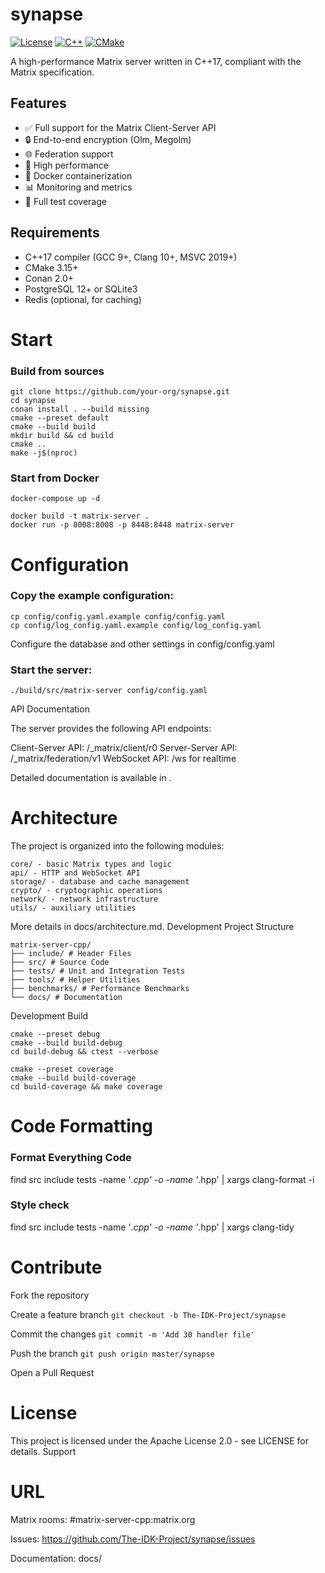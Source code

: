 # synapse

[![License](https://img.shields.io/badge/License-Apache%202.0-blue.svg)](LICENSE)
[![C++](https://img.shields.io/badge/C%2B%2B-17-blue.svg)](https://en.cppreference.com/w/cpp/17)
[![CMake](https://img.shields.io/badge/CMake-3.15%2B-green.svg)](https://cmake.org)

A high-performance Matrix server written in C++17, compliant with the Matrix specification.

## Features

- ✅ Full support for the Matrix Client-Server API
- 🔒 End-to-end encryption (Olm, Megolm)
- 🌐 Federation support
- 🚀 High performance
- 🐳 Docker containerization
- 📊 Monitoring and metrics
- 🧪 Full test coverage

## Requirements

- C++17 compiler (GCC 9+, Clang 10+, MSVC 2019+)
- CMake 3.15+
- Conan 2.0+
- PostgreSQL 12+ or SQLite3
- Redis (optional, for caching)

# Start

### Build from sources

```
git clone https://github.com/your-org/synapse.git
cd synapse
conan install . --build missing
cmake --preset default
cmake --build build
mkdir build && cd build
cmake ..
make -j$(nproc)
```
### Start from Docker

```
docker-compose up -d

docker build -t matrix-server .
docker run -p 8008:8008 -p 8448:8448 matrix-server
```

# Configuration

### Copy the example configuration:
````
cp config/config.yaml.example config/config.yaml
cp config/log_config.yaml.example config/log_config.yaml
````
Configure the database and other settings in config/config.yaml

### Start the server:
````
./build/src/matrix-server config/config.yaml
````
API Documentation

The server provides the following API endpoints:

Client-Server API: /_matrix/client/r0
Server-Server API: /_matrix/federation/v1
WebSocket API: /ws for realtime

Detailed documentation is available in .
# Architecture

The project is organized into the following modules:
```
core/ - basic Matrix types and logic
api/ - HTTP and WebSocket API
storage/ - database and cache management
crypto/ - cryptographic operations
network/ - network infrastructure
utils/ - auxiliary utilities
```
More details in docs/architecture.md.
Development
Project Structure

```
matrix-server-cpp/
├── include/ # Header Files
├── src/ # Source Code
├── tests/ # Unit and Integration Tests
├── tools/ # Helper Utilities
├── benchmarks/ # Performance Benchmarks
└── docs/ # Documentation
```
Development Build
```
cmake --preset debug
cmake --build build-debug
cd build-debug && ctest --verbose
```

```
cmake --preset coverage
cmake --build build-coverage
cd build-coverage && make coverage
```
# Code Formatting

### Format Everything Code
find src include tests -name '*.cpp' -o -name '*.hpp' | xargs clang-format -i

### Style check
find src include tests -name '*.cpp' -o -name '*.hpp' | xargs clang-tidy

# Contribute

Fork the repository

Create a feature branch ```git checkout -b The-IDK-Project/synapse```

Commit the changes ```git commit -m 'Add 30 handler file'```

Push the branch ```git push origin master/synapse```

Open a Pull Request

# License

This project is licensed under the Apache License 2.0 - see LICENSE for details.
Support

# URL
Matrix rooms: #matrix-server-cpp:matrix.org

Issues: https://github.com/The-IDK-Project/synapse/issues

Documentation: docs/